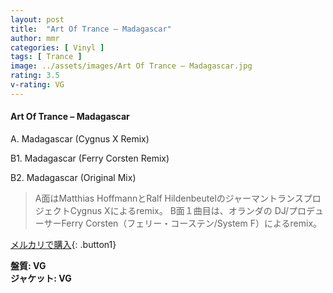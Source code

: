 ```yaml
---
layout: post
title:  "Art Of Trance – Madagascar"
author: mmr
categories: [ Vinyl ]
tags: [ Trance ]
image: ../assets/images/Art Of Trance – Madagascar.jpg
rating: 3.5
v-rating: VG
---
```


#### Art Of Trance – Madagascar

A. Madagascar (Cygnus X Remix)

B1. Madagascar (Ferry Corsten Remix)

B2. Madagascar (Original Mix)

> A面はMatthias HoffmannとRalf HildenbeutelのジャーマントランスプロジェクトCygnus Xによるremix。
B面１曲目は、オランダの DJ/プロデューサーFerry Corsten（フェリー・コーステン/System F）によるremix。

[メルカリで購入](https://jp.mercari.com/item/m64443542697){: .button1}

<div class="mt-4 mb-4 d-flex align-items-center">
<strong class="mr-1">盤質: VG</strong>
</div>
<div class="mt-4 mb-4 d-flex align-items-center">
<strong class="mr-1">ジャケット: VG</strong>
</div>
